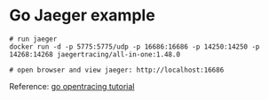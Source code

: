# Go Jaeger example

```shell
# run jaeger
docker run -d -p 5775:5775/udp -p 16686:16686 -p 14250:14250 -p 14268:14268 jaegertracing/all-in-one:1.48.0

# open browser and view jaeger: http://localhost:16686
```

Reference: [go opentracing tutorial](https://github.com/yurishkuro/opentracing-tutorial/tree/master/go)
